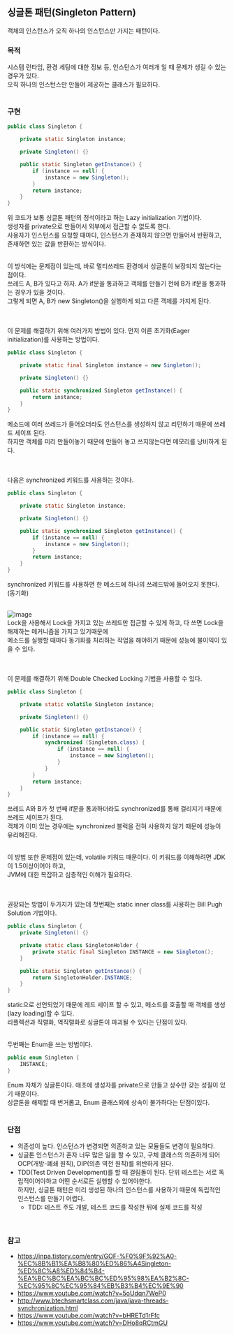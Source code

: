 ## 싱글톤 패턴(Singleton Pattern)
객체의 인스턴스가 오직 하나의 인스턴스만 가지는 패턴이다. 
<br/>

### 목적
시스템 런타임, 환경 세팅에 대한 정보 등, 인스턴스가 여러개 일 때 문제가 생길 수 있는 경우가 있다.  
오직 하나의 인스턴스만 만들어 제공하는 클래스가 필요하다.  
<br/>

### 구현
```java
public class Singleton {

    private static Singleton instance;

    private Singleton() {}

    public static Singleton getInstance() {
        if (instance == null) {
            instance = new Singleton();
        }
        return instance;
    }
}
```
위 코드가 보통 싱글톤 패턴의 정석이라고 하는 Lazy initialization 기법이다.  
생성자를 private으로 만들어서 외부에서 접근할 수 없도록 한다.  
사용자가 인스턴스를 요청할 때마다, 인스턴스가 존재하지 않으면 만들어서 반환하고, 존재하면 있는 값을 반환하는 방식이다.  
<br/>

이 방식에는 문제점이 있는데, 바로 멀티쓰레드 환경에서 싱글톤이 보장되지 않는다는 점이다.  
쓰레드 A, B가 있다고 하자. A가 if문을 통과하고 객체를 만들기 전에 B가 if문을 통과하는 경우가 있을 것이다.  
그렇게 되면 A, B가 new Singleton()을 실행하게 되고 다른 객체를 가지게 된다.  
<br/><br/>

이 문제를 해결하기 위해 여러가지 방법이 있다. 먼저 이른 초기화(Eager initialization)를 사용하는 방법이다.  
```java
public class Singleton {

    private static final Singleton instance = new Singleton();

    private Singleton() {}

    public static synchronized Singleton getInstance() {
        return instance;
    }
}
```
메소드에 여러 쓰레드가 들어오더라도 인스턴스를 생성하지 않고 리턴하기 때문에 쓰레드 세이프 된다.  
하지만 객체를 미리 만들어놓기 때문에 만들어 놓고 쓰지않는다면 메모리를 낭비하게 된다.  
<br/><br/>

다음은 synchronized 키워드를 사용하는 것이다.  
```java
public class Singleton {

    private static Singleton instance;

    private Singleton() {}

    public static synchronized Singleton getInstance() {
        if (instance == null) {
            instance = new Singleton();
        }
        return instance;
    }
}
```
synchronized 키워드를 사용하면 한 메소드에 하나의 쓰레드밖에 들어오지 못한다. (동기화)  
<br/>

![image](https://github.com/hong-gp/study/assets/127091213/723fa087-21c0-442c-96f2-1f09a43b1195)  
Lock을 사용해서 Lock을 가지고 있는 쓰레드만 접근할 수 있게 하고, 다 쓰면 Lock을 해제하는 메커니즘을 가지고 있기때문에  
메소드를 실행할 때마다 동기화를 처리하는 작업을 해야하기 때문에 성능에 불이익이 있을 수 있다.  
<br/>
<br/>

이 문제를 해결하기 위해 Double Checked Locking 기법을 사용할 수 있다.
```java
public class Singleton {

    private static volatile Singleton instance;

    private Singleton() {}

    public static Singleton getInstance() {
        if (instance == null) {
            synchronized (Singleton.class) {
                if (instance == null) {
                    instance = new Singleton();
                }
            }
        }
        return instance;
    }
}
```
쓰레드 A와 B가 첫 번째 if문을 통과하더라도 synchronized를 통해 걸리지기 때문에 쓰레드 세이프가 된다.  
객체가 이미 있는 경우에는 synchronized 블럭을 전혀 사용하지 않기 때문에 성능이 유리해진다.  
<br/>

이 방법 또한 문제점이 있는데, volatile 키워드 때문이다. 이 키워드를 이해하려면 JDK이 1.5이상이어야 하고,  
JVM에 대한 복잡하고 심층적인 이해가 필요하다.  
<br/><br/>

권장되는 방법이 두가지가 있는데 첫번째는 static inner class를 사용하는 Bill Pugh Solution 기법이다.
```java
public class Singleton {
    private Singleton() {}

    private static class SingletonHolder {
        private static final Singleton INSTANCE = new Singleton();
    }

    public static Singleton getInstance() {
        return SingletonHolder.INSTANCE;
    }
}
```
static으로 선언되었기 때문에 레드 세이프 할 수 있고, 메소드를 호출할 때 객체를 생성(lazy loading)할 수 있다.  
리플렉션과 직렬화, 역직렬화로 싱글톤이 파괴될 수 있다는 단점이 있다.  
<br/>

두번째는 Enum을 쓰는 방법이다.
```java
public enum Singleton {
    INSTANCE;
}
```
Enum 자체가 싱글톤이다. 애초에 생성자를 private으로 만들고 상수만 갖는 성질이 있기 때문이다.  
싱글톤을 해제할 때 번거롭고, Enum 클래스외에 상속이 불가하다는 단점이있다.
<br/>
<br/>

### 단점
- 의존성이 높다. 인스턴스가 변경되면 의존하고 있는 모듈들도 변경이 필요하다.   
- 싱글톤 인스턴스가 혼자 너무 많은 일을 할 수 있고, 구체 클래스의 의존하게 되어 OCP(개방-폐쇄 원칙), DIP(의존 역전 원칙)를 위반하게 된다.  
- TDD(Test Driven Development)를 할 때 걸림돌이 된다. 단위 테스트는 서로 독립적이어야하고 어떤 순서로든 실행할 수 있어야한다.  
하지만, 싱글톤 패턴은 미리 생성된 하나의 인스턴스를 사용하기 때문에 독립적인 인스턴스를 만들기 어렵다.  
  - TDD: 테스트 주도 개발, 테스트 코드를 작성한 뒤에 실제 코드를 작성
<br/>

### 참고
- https://inpa.tistory.com/entry/GOF-%F0%9F%92%A0-%EC%8B%B1%EA%B8%80%ED%86%A4Singleton-%ED%8C%A8%ED%84%B4-%EA%BC%BC%EA%BC%BC%ED%95%98%EA%B2%8C-%EC%95%8C%EC%95%84%EB%B3%B4%EC%9E%90
- https://www.youtube.com/watch?v=5oUdqn7WeP0
- http://www.btechsmartclass.com/java/java-threads-synchronization.html
- https://www.youtube.com/watch?v=bHRETd1rFfc
- https://www.youtube.com/watch?v=DHo8qRCtmGU
